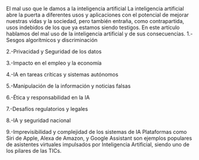 El mal uso que le damos a la inteligencia artificial
La inteligencia artificial abre la puerta a diferentes usos y aplicaciones con el potencial de mejorar nuestras vidas y la sociedad, pero también entraña, como contrapartida, usos indebidos de los que ya estamos siendo testigos. En este artículo hablamos del mal uso de la inteligencia artificial y de sus consecuencias.
1.-Sesgos algorítmicos y discriminación

2.-Privacidad y Seguridad de los datos

3.-Impacto en el empleo y la economía

4.-IA en tareas críticas y sistemas autónomos

5.-Manipulación de la información y noticias falsas

6.-Ética y responsabilidad en la IA

7.-Desafíos regulatorios y legales

8.-IA y seguridad nacional

9.-Imprevisibilidad y complejidad de los sistemas de IA
Plataformas como Siri de Apple, Alexa de Amazon, y Google Assistant son ejemplos populares de asistentes virtuales impulsados por Inteligencia Artificial, siendo uno de los pilares de las TICs.

